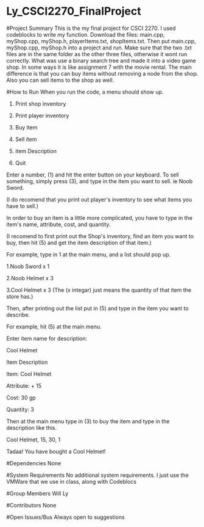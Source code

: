 # Ly_CSCI2270_FinalProject

#Project Summary
This is the my final project for CSCI 2270.
I used codeblocks to write my function. 
Download the files: main.cpp,  myShop.cpp, myShop.h, playerItems.txt, shopItems.txt.
Then put main.cpp, myShop.cpp, myShop.h into a project and run.
Make sure that the two .txt files are in the same folder as the other three files, otherwise it wont run correctly.
What was use a binary search tree and made it into a video game shop.
In some ways it is like assignment 7 with the movie rental.
The main difference is that you can buy items without removing a node from the shop.
Also you can sell items to the shop as well.

#How to Run
When you run the code, a menu should show up.

1. Print shop inventory 

2. Print player inventory 

3. Buy item 

4. Sell item  

5. item Description 

6. Quit


Enter a number, (1) and hit the enter button on your keyboard. To sell something, simply press (3), and type in the item you want to sell. ie Noob Sword.

(I do recomend that you print out player's inventory to see what items you have to sell.)

In order to buy an item is a little more complicated, you have to type in the item's name, attribute, cost, and quantity.

(I recomend to first print out the Shop's inventory, find an item you want to buy, then hit (5) and get the item description of that item.)

For example, type in 1 at the main menu, and a list should pop up.

1.Noob Sword x 1

2.Noob Helmet x 3

3.Cool Helmet x 3 (The (x integar) just means the quantity of that item the store has.)


Then, after printing out the list put in (5) and type in the item you want to describe.

For example, hit (5) at the main menu.

Enter item name for description:

Cool Helmet


Item Description

Item: Cool Helmet

Attribute: + 15

Cost: 30 gp

Quantity: 3


Then at the main menu type in (3) to buy the item and type in the description like this.

Cool Helmet, 15, 30, 1

Tadaa! You have bought a Cool Helmet! 

#Dependencies
None

#System Requirements
No additional system requirements.
I just use the VMWare that we use in class, along with Codeblocs

#Group Members
Will Ly

#Contributors
None

#Open Issues/Bus
Always open to suggestions

